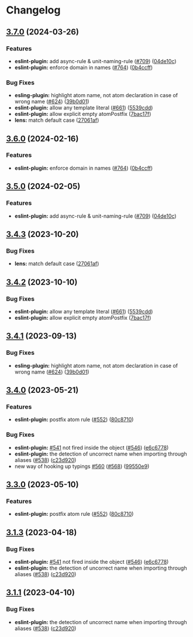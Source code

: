 # Changelog

## [3.7.0](https://github.com/kirademiurge/reatom/compare/eslint-plugin-v3.6.0...eslint-plugin-v3.7.0) (2024-03-26)


### Features

* **eslint-plugin:** add async-rule & unit-naming-rule ([#709](https://github.com/kirademiurge/reatom/issues/709)) ([04de10c](https://github.com/kirademiurge/reatom/commit/04de10cb9bd3d39d2deec3ed1a5e0aface9de3c9))
* **eslint-plugin:** enforce domain in names ([#764](https://github.com/kirademiurge/reatom/issues/764)) ([0b4ccff](https://github.com/kirademiurge/reatom/commit/0b4ccffa80fa738233f2160fc9b3a70269c6d4d5))


### Bug Fixes

* **esling-plugin:** highlight atom name, not atom declaration in case of wrong name ([#624](https://github.com/kirademiurge/reatom/issues/624)) ([39b0d01](https://github.com/kirademiurge/reatom/commit/39b0d015b6de6a5cfa83da17871bbcb52e101994))
* **eslint-plugin:** allow any template literal ([#661](https://github.com/kirademiurge/reatom/issues/661)) ([5539cdd](https://github.com/kirademiurge/reatom/commit/5539cddb5628de56f7e7f011c41ec4230d7a4ae5))
* **eslint-plugin:** allow explicit empty atomPostfix ([7bac17f](https://github.com/kirademiurge/reatom/commit/7bac17f83350349b8e428688a1aceb16cfefbe11))
* **lens:** match default case ([27061af](https://github.com/kirademiurge/reatom/commit/27061af1ac338f5223190d110cf6e090d884e203))

## [3.6.0](https://github.com/artalar/reatom/compare/eslint-plugin-v3.5.0...eslint-plugin-v3.6.0) (2024-02-16)


### Features

* **eslint-plugin:** enforce domain in names ([#764](https://github.com/artalar/reatom/issues/764)) ([0b4ccff](https://github.com/artalar/reatom/commit/0b4ccffa80fa738233f2160fc9b3a70269c6d4d5))

## [3.5.0](https://github.com/artalar/reatom/compare/eslint-plugin-v3.4.3...eslint-plugin-v3.5.0) (2024-02-05)


### Features

* **eslint-plugin:** add async-rule & unit-naming-rule ([#709](https://github.com/artalar/reatom/issues/709)) ([04de10c](https://github.com/artalar/reatom/commit/04de10cb9bd3d39d2deec3ed1a5e0aface9de3c9))

## [3.4.3](https://github.com/artalar/reatom/compare/eslint-plugin-v3.4.2...eslint-plugin-v3.4.3) (2023-10-20)


### Bug Fixes

* **lens:** match default case ([27061af](https://github.com/artalar/reatom/commit/27061af1ac338f5223190d110cf6e090d884e203))

## [3.4.2](https://github.com/artalar/reatom/compare/eslint-plugin-v3.4.1...eslint-plugin-v3.4.2) (2023-10-10)


### Bug Fixes

* **eslint-plugin:** allow any template literal ([#661](https://github.com/artalar/reatom/issues/661)) ([5539cdd](https://github.com/artalar/reatom/commit/5539cddb5628de56f7e7f011c41ec4230d7a4ae5))
* **eslint-plugin:** allow explicit empty atomPostfix ([7bac17f](https://github.com/artalar/reatom/commit/7bac17f83350349b8e428688a1aceb16cfefbe11))

## [3.4.1](https://github.com/artalar/reatom/compare/eslint-plugin-v3.4.0...eslint-plugin-v3.4.1) (2023-09-13)


### Bug Fixes

* **esling-plugin:** highlight atom name, not atom declaration in case of wrong name ([#624](https://github.com/artalar/reatom/issues/624)) ([39b0d01](https://github.com/artalar/reatom/commit/39b0d015b6de6a5cfa83da17871bbcb52e101994))

## [3.4.0](https://github.com/artalar/reatom/compare/eslint-plugin-v3.3.0...eslint-plugin-v3.4.0) (2023-05-21)


### Features

* **eslint-plugin:** postfix atom rule ([#552](https://github.com/artalar/reatom/issues/552)) ([80c8710](https://github.com/artalar/reatom/commit/80c8710e3710b6c6696a0540e65dd90a44112343))


### Bug Fixes

* **eslint-plugin:** [#541](https://github.com/artalar/reatom/issues/541) not fired inside the object ([#546](https://github.com/artalar/reatom/issues/546)) ([e6c6778](https://github.com/artalar/reatom/commit/e6c677860697e020d7715426484c8348d1552342))
* **eslint-plugin:** the detection of uncorrect name when importing through aliases ([#538](https://github.com/artalar/reatom/issues/538)) ([c23d920](https://github.com/artalar/reatom/commit/c23d920c8efe80e80fc3a66fdd1f626f7a0c180b))
* new way of hooking up typings [#560](https://github.com/artalar/reatom/issues/560) ([#568](https://github.com/artalar/reatom/issues/568)) ([99550e9](https://github.com/artalar/reatom/commit/99550e98c34df7efd8431282a868a0483bed5dc8))

## [3.3.0](https://github.com/artalar/reatom/compare/eslint-plugin-v3.1.3...eslint-plugin-v3.2.0) (2023-05-10)


### Features

* **eslint-plugin:** postfix atom rule ([#552](https://github.com/artalar/reatom/issues/552)) ([80c8710](https://github.com/artalar/reatom/commit/80c8710e3710b6c6696a0540e65dd90a44112343))

## [3.1.3](https://github.com/artalar/reatom/compare/eslint-plugin-v3.1.2...eslint-plugin-v3.1.3) (2023-04-18)


### Bug Fixes

* **eslint-plugin:** [#541](https://github.com/artalar/reatom/issues/541) not fired inside the object ([#546](https://github.com/artalar/reatom/issues/546)) ([e6c6778](https://github.com/artalar/reatom/commit/e6c677860697e020d7715426484c8348d1552342))
* **eslint-plugin:** the detection of uncorrect name when importing through aliases ([#538](https://github.com/artalar/reatom/issues/538)) ([c23d920](https://github.com/artalar/reatom/commit/c23d920c8efe80e80fc3a66fdd1f626f7a0c180b))

## [3.1.1](https://github.com/artalar/reatom/compare/eslint-plugin-v3.1.0...eslint-plugin-v3.1.1) (2023-04-10)


### Bug Fixes

* **eslint-plugin:** the detection of uncorrect name when importing through aliases ([#538](https://github.com/artalar/reatom/issues/538)) ([c23d920](https://github.com/artalar/reatom/commit/c23d920c8efe80e80fc3a66fdd1f626f7a0c180b))
